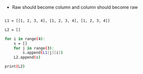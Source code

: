 - Raw should become column and column should become raw
```sh

L1 = [[1, 2, 3, 4], [1, 2, 3, 4], [1, 2, 3, 4]]

L2 = []

for i in range(4):
    s = []
    for j in range(3):
        s.append(L1[j][i])
    L2.append(s)

print(L2)
```
